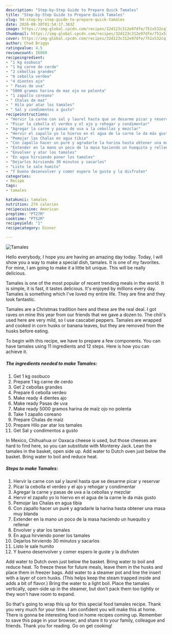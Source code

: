 ```yaml
---
description: "Step-by-Step Guide to Prepare Quick Tamales"
title: "Step-by-Step Guide to Prepare Quick Tamales"
slug: 94-step-by-step-guide-to-prepare-quick-tamales
date: 2020-08-30T01:54:17.383Z
image: https://img-global.cpcdn.com/recipes/32d123c312e97dfe/751x532cq70/tamales-foto-principal.jpg
thumbnail: https://img-global.cpcdn.com/recipes/32d123c312e97dfe/751x532cq70/tamales-foto-principal.jpg
cover: https://img-global.cpcdn.com/recipes/32d123c312e97dfe/751x532cq70/tamales-foto-principal.jpg
author: Chad Briggs
ratingvalue: 4.5
reviewcount: 26809
recipeingredient:
- "1 kg osobuco"
- "1 kg carne de cerdo"
- "2 cebollas grandes"
- "6 cebolla verdeo"
- "4 dientes ajo"
- " Pasas de uva"
- "5000 gramos harina de maz ojo no polenta"
- "1 zapallo coreano"
- " Chalas de maz"
- " Hilo par atar los tamales"
- " Sal y condimentos a gusto"
recipeinstructions:
- "Hervir la carne con sal y laurel hasta que se desarme picar y reservar"
- "Picar la cebolla el verdeo y el ajo y rehogar y condimentar"
- "Agregar la carne y pasas de uva a la cebollas y mezclar"
- "Hervir el zapallo yo lo hiervo en el agua de la carne le da más gusto"
- "Pemojar las Chalas en agua tibia"
- "Con zapallo hacer un puré y agradarle la harina hasta obtener una masa muy blanda"
- "Extender en la mano un poco de la masa haciendo un huequito y rellenar"
- "Envolver y atar los tamales"
- "En agua hirviendo poner los tamales"
- "Dejarlos hirviendo 30 minutos y sacarlos"
- "Listo le sale humito"
- "Y bueno desenvolver y comer espero le guste y la disfruten"
categories:
- Recipe
tags:
- tamales

katakunci: tamales 
nutrition: 274 calories
recipecuisine: American
preptime: "PT27M"
cooktime: "PT52M"
recipeyield: "1"
recipecategory: Dinner

---
```



![Tamales](https://img-global.cpcdn.com/recipes/32d123c312e97dfe/751x532cq70/tamales-foto-principal.jpg)

Hello everybody, I hope you are having an amazing day today. Today, I will show you a way to make a special dish, tamales. It is one of my favorites. For mine, I am going to make it a little bit unique. This will be really delicious.

Tamales is one of the most popular of recent trending meals in the world. It is simple, it is fast, it tastes delicious. It's enjoyed by millions every day. Tamales is something which I've loved my entire life. They are fine and they look fantastic.

Tamales are a Christmas tradition here and these are the real deal. I got raves on mine this year from our friends that we gave a dozen to. The chili&#39;s used here are very mild, so I use cascabel peppers. Tamales are wrapped and cooked in corn husks or banana leaves, but they are removed from the husks before eating.


To begin with this recipe, we have to prepare a few components. You can have tamales using 11 ingredients and 12 steps. Here is how you can achieve it.

<!--inarticleads1-->

##### The ingredients needed to make Tamales:

1. Get 1 kg osobuco
1. Prepare 1 kg carne de cerdo
1. Get 2 cebollas grandes
1. Prepare 6 cebolla verdeo
1. Make ready 4 dientes ajo
1. Make ready  Pasas de uva
1. Make ready 5000 gramos harina de maíz ojo no polenta
1. Take 1 zapallo coreano
1. Prepare  Chalas de maíz
1. Prepare  Hilo par atar los tamales
1. Get  Sal y condimentos a gusto


In Mexico, Chihuahua or Oaxaca cheese is used, but those cheeses are hard to find here, so you can substitute with Monterey Jack. Lean the tamales in the basket, open side up. Add water to Dutch oven just below the basket. Bring water to boil and reduce heat. 

<!--inarticleads2-->

##### Steps to make Tamales:

1. Hervir la carne con sal y laurel hasta que se desarme picar y reservar
1. Picar la cebolla el verdeo y el ajo y rehogar y condimentar
1. Agregar la carne y pasas de uva a la cebollas y mezclar
1. Hervir el zapallo yo lo hiervo en el agua de la carne le da más gusto
1. Pemojar las Chalas en agua tibia
1. Con zapallo hacer un puré y agradarle la harina hasta obtener una masa muy blanda
1. Extender en la mano un poco de la masa haciendo un huequito y rellenar
1. Envolver y atar los tamales
1. En agua hirviendo poner los tamales
1. Dejarlos hirviendo 30 minutos y sacarlos
1. Listo le sale humito
1. Y bueno desenvolver y comer espero le guste y la disfruten


Add water to Dutch oven just below the basket. Bring water to boil and reduce heat. To freeze these for future meals, leave them in the husks and place them in freezer bags. Add water to a steamer pot and line the insert with a layer of corn husks. (This helps keep the steam trapped inside and adds a bit of flavor.) Bring the water to a light boil. Place the tamales vertically, open-side up in the steamer, but don&#39;t pack them too tightly or they won&#39;t have room to expand. 

So that's going to wrap this up for this special food tamales recipe. Thank you very much for your time. I am confident you will make this at home. There is gonna be interesting food in home recipes coming up. Remember to save this page in your browser, and share it to your family, colleague and friends. Thank you for reading. Go on get cooking!
